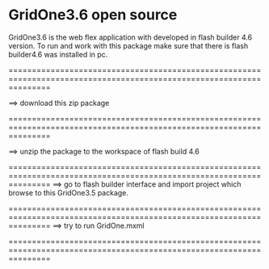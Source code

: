 GridOne3.6 open source
======================


GridOne3.6 is the web flex application with developed in flash builder 4.6 version. To run and work with this package make sure that there is flash builder4.6 was installed in pc.

=====================================================================================================================

==> download this zip package 

=====================================================================================================================

==> unzip the package to the workspace of flash build 4.6

=====================================================================================================================
==> go to flash builder interface and import project which browse to this GridOne3.5 package.

=====================================================================================================================
==> try to run GridOne.mxml

=====================================================================================================================
